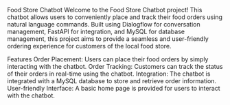 Food Store Chatbot
Welcome to the Food Store Chatbot project! This chatbot allows users to conveniently place and track their food orders using natural language commands. Built using Dialogflow for conversation management, FastAPI for integration, and MySQL for database management, this project aims to provide a seamless and user-friendly ordering experience for customers of the local food store.

Features
Order Placement: Users can place their food orders by simply interacting with the chatbot.
Order Tracking: Customers can track the status of their orders in real-time using the chatbot.
Integration: The chatbot is integrated with a MySQL database to store and retrieve order information.
User-friendly Interface: A basic home page is provided for users to interact with the chatbot.

